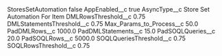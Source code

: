 <?xml version="1.0" encoding="UTF-8"?>
<CustomMetadata xmlns="http://soap.sforce.com/2006/04/metadata" xmlns:xsi="http://www.w3.org/2001/XMLSchema-instance" xmlns:xsd="http://www.w3.org/2001/XMLSchema">
    <label>StoresSetAutomation</label>
    <protected>false</protected>
    <values>
        <field>AppEnabled__c</field>
        <value xsi:type="xsd:boolean">true</value>
    </values>
    <values>
        <field>AsyncType__c</field>
        <value xsi:type="xsd:string">Store Set Automation For Item</value>
    </values>
    <values>
        <field>DMLRowsThreshold__c</field>
        <value xsi:type="xsd:double">0.75</value>
    </values>
    <values>
        <field>DMLStatementsThreshold__c</field>
        <value xsi:type="xsd:double">0.75</value>
    </values>
    <values>
        <field>Max_Params_to_Process__c</field>
        <value xsi:type="xsd:double">50.0</value>
    </values>
    <values>
        <field>PadDMLRows__c</field>
        <value xsi:type="xsd:double">1000.0</value>
    </values>
    <values>
        <field>PadDMLStatements__c</field>
        <value xsi:type="xsd:double">15.0</value>
    </values>
    <values>
        <field>PadSOQLQueries__c</field>
        <value xsi:type="xsd:double">20.0</value>
    </values>
    <values>
        <field>PadSOQLRows__c</field>
        <value xsi:type="xsd:double">5000.0</value>
    </values>
    <values>
        <field>SOQLQueriesThreshold__c</field>
        <value xsi:type="xsd:double">0.75</value>
    </values>
    <values>
        <field>SOQLRowsThreshold__c</field>
        <value xsi:type="xsd:double">0.75</value>
    </values>
</CustomMetadata>
